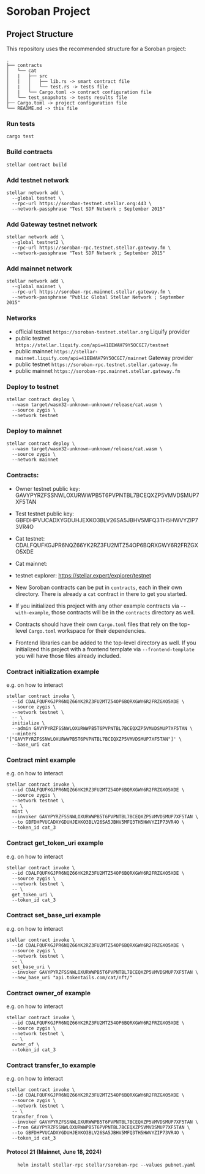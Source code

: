# Soroban Project

## Project Structure

This repository uses the recommended structure for a Soroban project:
```text
.
├── contracts
│   └── cat
│   |   ├── src
│   |   │   ├── lib.rs -> smart contract file
│   |   │   └── test.rs -> tests file
│   |   └── Cargo.toml -> contract configuration file 
│   └── test_snapshots -> tests results file
├── Cargo.toml -> project configuration file
└── README.md -> this file
```

### Run tests

`cargo test`

### Build contracts

`stellar contract build`

### Add testnet network

```
stellar network add \
  --global testnet \
  --rpc-url https://soroban-testnet.stellar.org:443 \
  --network-passphrase "Test SDF Network ; September 2015"
```

### Add Gateway testnet network

```
stellar network add \
  --global testnet2 \
  --rpc-url https://soroban-rpc.testnet.stellar.gateway.fm \
  --network-passphrase "Test SDF Network ; September 2015"
```

### Add mainnet network

```
stellar network add \
  --global mainnet \
  --rpc-url https://soroban-rpc.mainnet.stellar.gateway.fm \
  --network-passphrase "Public Global Stellar Network ; September 2015"
```

### Networks

- official testnet `https://soroban-testnet.stellar.org`
Liquify provider
- public testnet `https://stellar.liquify.com/api=41EEWAH79Y5OCGI7/testnet`
- public mainnet `https://stellar-mainnet.liquify.com/api=41EEWAH79Y5OCGI7/mainnet`
Gateway provider
- public testnet `https://soroban-rpc.testnet.stellar.gateway.fm`
- public mainnet `https://soroban-rpc.mainnet.stellar.gateway.fm`

### Deploy to testnet

```
stellar contract deploy \
  --wasm target/wasm32-unknown-unknown/release/cat.wasm \
  --source zygis \
  --network testnet
```

### Deploy to mainnet

```
stellar contract deploy \
  --wasm target/wasm32-unknown-unknown/release/cat.wasm \
  --source zygis \
  --network mainnet
```

### Contracts:
- Owner testnet public key: GAVYPYRZFSSNWLOXURWWPB5T6PVPNTBL7BCEQXZP5VMVDSMUP7XF5TAN
- Test testnet public key: GBFDHPVUCADXYGDUHJEXKO3BLV26SA5JBHV5MFQ3TH5HWVYZIP73VR4O
- Cat testnet: CDALFQUFKGJPR6NQZ66YK2RZ3FU2MTZ54OP6BQRXGWY6R2FRZGXO5XDE
- Cat mainnet: 
- testnet explorer: https://stellar.expert/explorer/testnet

- New Soroban contracts can be put in `contracts`, each in their own directory. There is already a `cat` contract in there to get you started.
- If you initialized this project with any other example contracts via `--with-example`, those contracts will be in the `contracts` directory as well.
- Contracts should have their own `Cargo.toml` files that rely on the top-level `Cargo.toml` workspace for their dependencies.
- Frontend libraries can be added to the top-level directory as well. If you initialized this project with a frontend template via `--frontend-template` you will have those files already included.

### Contract initialization example

e.g. on how to interact

```
stellar contract invoke \
  --id CDALFQUFKGJPR6NQZ66YK2RZ3FU2MTZ54OP6BQRXGWY6R2FRZGXO5XDE \
  --source zygis \
  --network testnet \
  -- \
  initialize \
  --admin GAVYPYRZFSSNWLOXURWWPB5T6PVPNTBL7BCEQXZP5VMVDSMUP7XF5TAN \
  --minters '["GAVYPYRZFSSNWLOXURWWPB5T6PVPNTBL7BCEQXZP5VMVDSMUP7XF5TAN"]' \
  --base_uri cat
```

### Contract mint example

e.g. on how to interact

```
stellar contract invoke \
  --id CDALFQUFKGJPR6NQZ66YK2RZ3FU2MTZ54OP6BQRXGWY6R2FRZGXO5XDE \
  --source zygis \
  --network testnet \
  -- \
  mint \
  --invoker GAVYPYRZFSSNWLOXURWWPB5T6PVPNTBL7BCEQXZP5VMVDSMUP7XF5TAN \
  --to GBFDHPVUCADXYGDUHJEXKO3BLV26SA5JBHV5MFQ3TH5HWVYZIP73VR4O \
  --token_id cat_3
```

### Contract get_token_uri example

e.g. on how to interact

```
stellar contract invoke \
  --id CDALFQUFKGJPR6NQZ66YK2RZ3FU2MTZ54OP6BQRXGWY6R2FRZGXO5XDE \
  --source zygis \
  --network testnet \
  -- \
  get_token_uri \
  --token_id cat_3
```

### Contract set_base_uri example

e.g. on how to interact

```
stellar contract invoke \
  --id CDALFQUFKGJPR6NQZ66YK2RZ3FU2MTZ54OP6BQRXGWY6R2FRZGXO5XDE \
  --source zygis \
  --network testnet \
  -- \
  set_base_uri \
  --invoker GAVYPYRZFSSNWLOXURWWPB5T6PVPNTBL7BCEQXZP5VMVDSMUP7XF5TAN \
  --new_base_uri "api.tokentails.com/cat/nft/"
```

### Contract owner_of example

e.g. on how to interact

```
stellar contract invoke \
  --id CDALFQUFKGJPR6NQZ66YK2RZ3FU2MTZ54OP6BQRXGWY6R2FRZGXO5XDE \
  --source zygis \
  --network testnet \
  -- \
  owner_of \
  --token_id cat_3
```

### Contract transfer_to example

e.g. on how to interact

```
stellar contract invoke \
  --id CDALFQUFKGJPR6NQZ66YK2RZ3FU2MTZ54OP6BQRXGWY6R2FRZGXO5XDE \
  --source zygis \
  --network testnet \
  -- \
  transfer_from \
  --invoker GAVYPYRZFSSNWLOXURWWPB5T6PVPNTBL7BCEQXZP5VMVDSMUP7XF5TAN \
  --from GAVYPYRZFSSNWLOXURWWPB5T6PVPNTBL7BCEQXZP5VMVDSMUP7XF5TAN \
  --to GBFDHPVUCADXYGDUHJEXKO3BLV26SA5JBHV5MFQ3TH5HWVYZIP73VR4O \
  --token_id cat_3
```


#### Protocol 21 (Mainnet, June 18, 2024)

```
    helm install stellar-rpc stellar/soroban-rpc --values pubnet.yaml
```